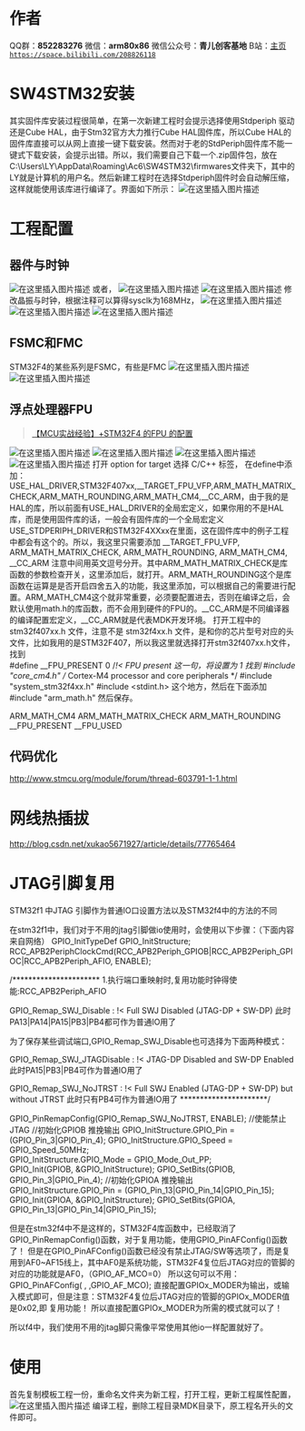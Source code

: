 ﻿# 作者
QQ群：**852283276**
微信：**arm80x86**
微信公众号：**青儿创客基地**
B站：[主页 `https://space.bilibili.com/208826118`](https://space.bilibili.com/208826118)

# SW4STM32安装
其实固件库安装过程很简单，在第一次新建工程时会提示选择使用Stdperiph 驱动还是Cube HAL，由于Stm32官方大力推行Cube HAL固件库，所以Cube HAL的固件库直接可以从网上直接一键下载安装。然而对于老的StdPeriph固件库不能一键式下载安装，会提示出错。所以，我们需要自己下载一个.zip固件包，放在C:\Users\LY\AppData\Roaming\Ac6\SW4STM32\firmwares文件夹下，其中的LY就是计算机的用户名。然后新建工程时在选择Stdperiph固件时会自动解压缩，这样就能使用该库进行编译了。界面如下所示：
![在这里插入图片描述](https://img-blog.csdnimg.cn/20181125194709577.png?x-oss-process=image/watermark,type_ZmFuZ3poZW5naGVpdGk,shadow_10,text_aHR0cHM6Ly9ibG9nLmNzZG4ubmV0L1podV9aaHVfMjAwOQ==,size_16,color_FFFFFF,t_70)
 
# 工程配置

## 器件与时钟
 
![在这里插入图片描述](https://img-blog.csdnimg.cn/20181125194748320.png?x-oss-process=image/watermark,type_ZmFuZ3poZW5naGVpdGk,shadow_10,text_aHR0cHM6Ly9ibG9nLmNzZG4ubmV0L1podV9aaHVfMjAwOQ==,size_16,color_FFFFFF,t_70)
或者，
![在这里插入图片描述](https://img-blog.csdnimg.cn/20181125194810564.png?x-oss-process=image/watermark,type_ZmFuZ3poZW5naGVpdGk,shadow_10,text_aHR0cHM6Ly9ibG9nLmNzZG4ubmV0L1podV9aaHVfMjAwOQ==,size_16,color_FFFFFF,t_70)
![在这里插入图片描述](https://img-blog.csdnimg.cn/20181125195014770.png?x-oss-process=image/watermark,type_ZmFuZ3poZW5naGVpdGk,shadow_10,text_aHR0cHM6Ly9ibG9nLmNzZG4ubmV0L1podV9aaHVfMjAwOQ==,size_16,color_FFFFFF,t_70)
修改晶振与时钟，根据注释可以算得sysclk为168MHz，
![在这里插入图片描述](https://img-blog.csdnimg.cn/20181125195336124.png?x-oss-process=image/watermark,type_ZmFuZ3poZW5naGVpdGk,shadow_10,text_aHR0cHM6Ly9ibG9nLmNzZG4ubmV0L1podV9aaHVfMjAwOQ==,size_16,color_FFFFFF,t_70)
![在这里插入图片描述](https://img-blog.csdnimg.cn/20181125195354839.png?x-oss-process=image/watermark,type_ZmFuZ3poZW5naGVpdGk,shadow_10,text_aHR0cHM6Ly9ibG9nLmNzZG4ubmV0L1podV9aaHVfMjAwOQ==,size_16,color_FFFFFF,t_70)
![在这里插入图片描述](https://img-blog.csdnimg.cn/20181125195410427.png?x-oss-process=image/watermark,type_ZmFuZ3poZW5naGVpdGk,shadow_10,text_aHR0cHM6Ly9ibG9nLmNzZG4ubmV0L1podV9aaHVfMjAwOQ==,size_16,color_FFFFFF,t_70)

## FSMC和FMC
STM32F4的某些系列是FSMC，有些是FMC
![在这里插入图片描述](https://img-blog.csdnimg.cn/20181125195453468.png?x-oss-process=image/watermark,type_ZmFuZ3poZW5naGVpdGk,shadow_10,text_aHR0cHM6Ly9ibG9nLmNzZG4ubmV0L1podV9aaHVfMjAwOQ==,size_16,color_FFFFFF,t_70)
![在这里插入图片描述](https://img-blog.csdnimg.cn/20181125195533372.png?x-oss-process=image/watermark,type_ZmFuZ3poZW5naGVpdGk,shadow_10,text_aHR0cHM6Ly9ibG9nLmNzZG4ubmV0L1podV9aaHVfMjAwOQ==,size_16,color_FFFFFF,t_70)

## 浮点处理器FPU
> [【MCU实战经验】+STM32F4 的FPU 的配置](http://www.stmcu.org/module/forum/thread-581903-1-1.html)

![在这里插入图片描述](https://img-blog.csdnimg.cn/20181125195750296.png?x-oss-process=image/watermark,type_ZmFuZ3poZW5naGVpdGk,shadow_10,text_aHR0cHM6Ly9ibG9nLmNzZG4ubmV0L1podV9aaHVfMjAwOQ==,size_16,color_FFFFFF,t_70)
![在这里插入图片描述](https://img-blog.csdnimg.cn/20181125195805626.png?x-oss-process=image/watermark,type_ZmFuZ3poZW5naGVpdGk,shadow_10,text_aHR0cHM6Ly9ibG9nLmNzZG4ubmV0L1podV9aaHVfMjAwOQ==,size_16,color_FFFFFF,t_70)
![在这里插入图片描述](https://img-blog.csdnimg.cn/20181125195818151.png?x-oss-process=image/watermark,type_ZmFuZ3poZW5naGVpdGk,shadow_10,text_aHR0cHM6Ly9ibG9nLmNzZG4ubmV0L1podV9aaHVfMjAwOQ==,size_16,color_FFFFFF,t_70)
![在这里插入图片描述](https://img-blog.csdnimg.cn/20181125195837691.png?x-oss-process=image/watermark,type_ZmFuZ3poZW5naGVpdGk,shadow_10,text_aHR0cHM6Ly9ibG9nLmNzZG4ubmV0L1podV9aaHVfMjAwOQ==,size_16,color_FFFFFF,t_70)
打开 option for target 选择 C/C++ 标签， 在define中添加：USE_HAL_DRIVER,STM32F407xx,__TARGET_FPU_VFP,ARM_MATH_MATRIX_CHECK,ARM_MATH_ROUNDING,ARM_MATH_CM4,__CC_ARM，由于我的是HAL的库，所以前面有USE_HAL_DRIVER的全局宏定义，如果你用的不是HAL库，而是使用固件库的话，一般会有固件库的一个全局宏定义USE_STDPERIPH_DRIVER和STM32F4XXxx在里面，这在固件库中的例子工程中都会有这个的。所以，我这里只需要添加
__TARGET_FPU_VFP,
ARM_MATH_MATRIX_CHECK,
ARM_MATH_ROUNDING,
ARM_MATH_CM4,
__CC_ARM
注意中间用英文逗号分开。其中ARM_MATH_MATRIX_CHECK是库函数的参数检查开关，这里添加后，就打开。ARM_MATH_ROUNDING这个是库函数在运算是是否开启四舍五入的功能，我这里添加，可以根据自己的需要进行配置。ARM_MATH_CM4这个就非常重要，必须要配置进去，否则在编译之后，会默认使用math.h的库函数，而不会用到硬件的FPU的。__CC_ARM是不同编译器的编译配置宏定义，__CC_ARM就是代表MDK开发环境。
打开工程中的 stm32f407xx.h 文件，注意不是 stm32f4xx.h 文件，是和你的芯片型号对应的头文件，比如我用的是STM32F407，所以我这里就选择打开stm32f407xx.h文件，找到     
#define __FPU_PRESENT            0       /*!< FPU present       这一句，将设置为 1
找到
#include "core_cm4.h"             /* Cortex-M4 processor and core peripherals */
#include "system_stm32f4xx.h"
#include <stdint.h>
这个地方，然后在下面添加 
#include "arm_math.h"
然后保存。

ARM_MATH_CM4
ARM_MATH_MATRIX_CHECK
ARM_MATH_ROUNDING
__FPU_PRESENT
__FPU_USED

## 代码优化
http://www.stmcu.org/module/forum/thread-603791-1-1.html


# 网线热插拔
http://blog.csdn.net/xukao5671927/article/details/77765464


# JTAG引脚复用

STM32f1 中JTAG 引脚作为普通IO口设置方法以及STM32f4中的方法的不同

在stm32f1中，我们对于不用的jtag引脚做io使用时，会使用以下步骤：（下面内容来自网络）
 GPIO_InitTypeDef GPIO_InitStructure;
 RCC_APB2PeriphClockCmd(RCC_APB2Periph_GPIOB|RCC_APB2Periph_GPIOC|RCC_APB2Periph_AFIO, ENABLE);
 
 /**********************
 1.执行端口重映射时,复用功能时钟得使能:RCC_APB2Periph_AFIO
 
 GPIO_Remap_SWJ_Disable
       : !< Full SWJ Disabled (JTAG-DP + SW-DP)
         此时PA13|PA14|PA15|PB3|PB4都可作为普通IO用了
 
 为了保存某些调试端口,GPIO_Remap_SWJ_Disable也可选择为下面两种模式：
  
GPIO_Remap_SWJ_JTAGDisable 
         :  !< JTAG-DP Disabled and SW-DP Enabled
         此时PA15|PB3|PB4可作为普通IO用了
  
GPIO_Remap_SWJ_NoJTRST
        : !< Full SWJ Enabled (JTAG-DP + SW-DP) but without JTRST
         此时只有PB4可作为普通IO用了 
 **********************/
 
 GPIO_PinRemapConfig(GPIO_Remap_SWJ_NoJTRST, ENABLE);  //使能禁止JTAG
 //初始化GPIOB  推挽输出
 GPIO_InitStructure.GPIO_Pin = (GPIO_Pin_3|GPIO_Pin_4);
 GPIO_InitStructure.GPIO_Speed = GPIO_Speed_50MHz;  
 GPIO_InitStructure.GPIO_Mode = GPIO_Mode_Out_PP;  
 GPIO_Init(GPIOB, &GPIO_InitStructure); 
 GPIO_SetBits(GPIOB, GPIO_Pin_3|GPIO_Pin_4);
 //初始化GPIOA  推挽输出
 GPIO_InitStructure.GPIO_Pin = (GPIO_Pin_13|GPIO_Pin_14|GPIO_Pin_15);  
 GPIO_Init(GPIOA, &GPIO_InitStructure); 
 GPIO_SetBits(GPIOA, GPIO_Pin_13|GPIO_Pin_14|GPIO_Pin_15);

但是在stm32f4中不是这样的，STM32F4库函数中，已经取消了GPIO_PinRemapConfig()函数，对于复用功能，使用GPIO_PinAFConfig()函数了！
但是在GPIO_PinAFConfig()函数已经没有禁止JTAG/SW等选项了，而是复用到AF0~AF15线上，其中AF0是系统功能，STM32F4复位后JTAG对应的管脚的对应的功能就是AF0，（GPIO_AF_MCO=0） 所以这句可以不用：GPIO_PinAFConfig( , ,GPIO_AF_MCO);
直接配置GPIOx_MODER为输出，或输入模式即可，但是注意：STM32F4复位后JTAG对应的管脚的GPIOx_MODER值是0x02,即 复用功能！
所以直接配置GPIOx_MODER为所需的模式就可以了！

所以f4中，我们使用不用的jtag脚只需像平常使用其他io一样配置就好了。

# 使用

首先复制模板工程一份，重命名文件夹为新工程，打开工程，更新工程属性配置，
![在这里插入图片描述](https://img-blog.csdnimg.cn/20181125200044667.PNG?x-oss-process=image/watermark,type_ZmFuZ3poZW5naGVpdGk,shadow_10,text_aHR0cHM6Ly9ibG9nLmNzZG4ubmV0L1podV9aaHVfMjAwOQ==,size_16,color_FFFFFF,t_70)
编译工程，删除工程目录MDK目录下，原工程名开头的文件即可。

